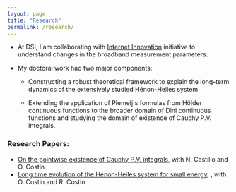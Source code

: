 ```yaml
---
layout: page
title: "Research"
permalink: /research/
---
```


* At DSI, I am collaborating with <a href="https://datascience.uchicago.edu/research/internet-innovation/" target="_blank"> Internet Innovation</a> initiative to understand changes in the broadband measurement parameters. 

* My doctoral work had two major components: 
    - Constructing a robust theoretical framework to explain the long-term dynamics of the extensively studied Hénon-Heiles system

    - Extending the application of Plemelj's formulas from Hölder continuous functions to the broader domain of Dini continuous functions and studying the domain of existence of Cauchy P.V. integrals.

### Research Papers:

-  <a href="https://arxiv.org/abs/2311.13392" target="_blank"> On the pointwise existence of Cauchy P.V. integrals</a>, with N. Castillo and O. Costin
-  <a href="https://arxiv.org/abs/2411.16071" target="_blank"> Long time evolution of the Hénon-Heiles system for small energy</a>, , with O. Costin and R. Costin
